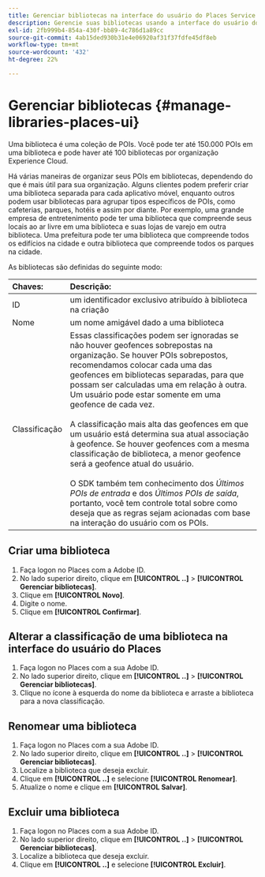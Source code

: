 ```yaml
---
title: Gerenciar bibliotecas na interface do usuário do Places Service
description: Gerencie suas bibliotecas usando a interface do usuário do Places Service.
exl-id: 2fb999b4-854a-430f-bb89-4c786d1a89cc
source-git-commit: 4ab15ded930b31e4e06920af31f37fdfe45df8eb
workflow-type: tm+mt
source-wordcount: '432'
ht-degree: 22%

---
```


# Gerenciar bibliotecas {#manage-libraries-places-ui}

Uma biblioteca é uma coleção de POIs. Você pode ter até 150.000 POIs em uma biblioteca e pode haver até 100 bibliotecas por organização Experience Cloud.

Há várias maneiras de organizar seus POIs em bibliotecas, dependendo do que é mais útil para sua organização. Alguns clientes podem preferir criar uma biblioteca separada para cada aplicativo móvel, enquanto outros podem usar bibliotecas para agrupar tipos específicos de POIs, como cafeterias, parques, hotéis e assim por diante. Por exemplo, uma grande empresa de entretenimento pode ter uma biblioteca que compreende seus locais ao ar livre em uma biblioteca e suas lojas de varejo em outra biblioteca. Uma prefeitura pode ter uma biblioteca que compreende todos os edifícios na cidade e outra biblioteca que compreende todos os parques na cidade.

As bibliotecas são definidas do seguinte modo:

| Chaves: | Descrição: |
| :--- | :--- |
| ID | um identificador exclusivo atribuído à biblioteca na criação |
| Nome | um nome amigável dado a uma biblioteca |
| Classificação | Essas classificações podem ser ignoradas se não houver geofences sobrepostas na organização. Se houver POIs sobrepostos, recomendamos colocar cada uma das geofences em bibliotecas separadas, para que possam ser calculadas uma em relação à outra. Um usuário pode estar somente em uma geofence de cada vez. <br><br>A classificação mais alta das geofences em que um usuário está determina sua atual associação à geofence. Se houver geofences com a mesma classificação de biblioteca, a menor geofence será a geofence atual do usuário. <br><br>O SDK também tem conhecimento dos *Últimos POIs de entrada* e dos *Últimos POIs de saída*, portanto, você tem controle total sobre como deseja que as regras sejam acionadas com base na interação do usuário com os POIs. |

## Criar uma biblioteca

1. Faça logon no Places com a Adobe ID.
1. No lado superior direito, clique em **[!UICONTROL ..]**  > **[!UICONTROL Gerenciar bibliotecas]**.
1. Clique em **[!UICONTROL Novo]**.
1. Digite o nome.
1. Clique em **[!UICONTROL Confirmar]**.

## Alterar a classificação de uma biblioteca na interface do usuário do Places

1. Faça logon no Places com a sua Adobe ID.
1. No lado superior direito, clique em **[!UICONTROL ..]**  > **[!UICONTROL Gerenciar bibliotecas]**.
1. Clique no ícone à esquerda do nome da biblioteca e arraste a biblioteca para a nova classificação.

## Renomear uma biblioteca

1. Faça logon no Places com a sua Adobe ID.
1. No lado superior direito, clique em **[!UICONTROL ..]** > **[!UICONTROL Gerenciar bibliotecas]**.
1. Localize a biblioteca que deseja excluir.
1. Clique em **[!UICONTROL ..]** e selecione **[!UICONTROL Renomear]**.
1. Atualize o nome e clique em **[!UICONTROL Salvar]**.

## Excluir uma biblioteca

1. Faça logon no Places com a sua Adobe ID.
1. No lado superior direito, clique em **[!UICONTROL ..]** > **[!UICONTROL Gerenciar bibliotecas]**.
1. Localize a biblioteca que deseja excluir.
1. Clique em **[!UICONTROL ..]** e selecione **[!UICONTROL Excluir]**.
